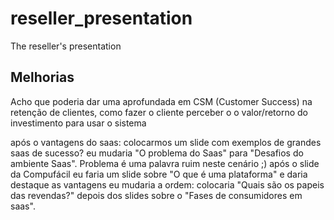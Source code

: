 # reseller_presentation

The reseller's presentation


## Melhorias

Acho que poderia dar uma aprofundada em CSM
(Customer Success) na retenção de clientes, como fazer o cliente
perceber o o valor/retorno do investimento para usar o sistema

após o vantagens do saas: colocarmos um slide com exemplos de
grandes saas de sucesso?
eu mudaria "O problema do Saas" para "Desafios do ambiente Saas".
Problema é uma palavra ruim neste cenário ;)
após o slide da Compufácil eu faria um slide sobre "O que é uma
plataforma" e daria destaque as vantagens
eu mudaria a ordem: colocaria "Quais são os papeis das revendas?"
depois dos slides sobre o "Fases de consumidores em saas".

